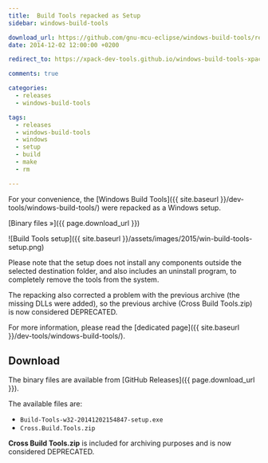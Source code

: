 ```yaml
---
title:  Build Tools repacked as Setup
sidebar: windows-build-tools

download_url: https://github.com/gnu-mcu-eclipse/windows-build-tools/releases/tag/v2.0/
date: 2014-12-02 12:00:00 +0200

redirect_to: https://xpack-dev-tools.github.io/windows-build-tools-xpack/blog/2014/12/02/windows-build-tools-v2.0-20141202-released/

comments: true

categories:
  - releases
  - windows-build-tools

tags:
  - releases
  - windows-build-tools
  - windows
  - setup
  - build
  - make
  - rm

---
```


For your convenience, the [Windows Build Tools]({{ site.baseurl }}/dev-tools/windows-build-tools/) were repacked as a Windows setup.

[Binary files »]({{ page.download_url }})

![Build Tools setup]({{ site.baseurl }}/assets/images/2015/win-build-tools-setup.png)

Please note that the setup does not install any components outside the selected destination folder, and also includes an uninstall program, to completely remove the tools from the system.

The repacking also corrected a problem with the previous archive (the missing DLLs were added), so the previous archive (Cross Build Tools.zip) is now considered DEPRECATED.

For more information, please read the [dedicated page]({{ site.baseurl }}/dev-tools/windows-build-tools/).

## Download

The binary files are available from [GitHub Releases]({{ page.download_url }}).

The available files are:

- `Build-Tools-w32-20141202154847-setup.exe`
- `Cross.Build.Tools.zip`

**Cross Build Tools.zip** is included for archiving purposes and is now considered DEPRECATED.
